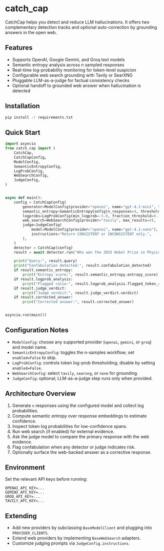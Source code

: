 # catch_cap

CatchCap helps you detect and reduce LLM hallucinations. It offers two complementary detection tracks and optional auto-correction by grounding answers in the open web.

## Features
- Supports OpenAI, Google Gemini, and Groq text models
- Semantic entropy analysis across n sampled responses
- Real-time log-probability monitoring for token-level suspicion
- Configurable web search grounding with Tavily or SearXNG
- Pluggable LLM-as-a-judge for factual consistency checks
- Optional handoff to grounded web answer when hallucination is detected

## Installation

```bash
pip install -r requirements.txt
```

## Quick Start

```python
import asyncio
from catch_cap import (
    CatchCap,
    CatchCapConfig,
    ModelConfig,
    SemanticEntropyConfig,
    LogProbConfig,
    WebSearchConfig,
    JudgeConfig,
)


async def main():
    config = CatchCapConfig(
        generator=ModelConfig(provider="openai", name="gpt-4.1-mini", temperature=0.6),
        semantic_entropy=SemanticEntropyConfig(n_responses=4, threshold=0.3),
        logprobs=LogProbConfig(min_logprob=-5.0, fraction_threshold=0.15),
        web_search=WebSearchConfig(provider="tavily", max_results=4),
        judge=JudgeConfig(
            model=ModelConfig(provider="openai", name="gpt-4.1-nano"),
            instructions="Return CONSISTENT or INCONSISTENT only.",
        ),
    )
    detector = CatchCap(config)
    result = await detector.run("Who won the 2025 Nobel Prize in Physics?")

    print("Query:", result.query)
    print("Confabulation detected:", result.confabulation_detected)
    if result.semantic_entropy:
        print("Entropy score:", result.semantic_entropy.entropy_score)
    if result.logprob_analysis:
        print("Flagged ratio:", result.logprob_analysis.flagged_token_ratio)
    if result.judge_verdict:
        print("Judge verdict:", result.judge_verdict.verdict)
    if result.corrected_answer:
        print("Corrected answer:", result.corrected_answer)


asyncio.run(main())
```

## Configuration Notes
- `ModelConfig`: choose any supported provider (`openai`, `gemini`, or `groq`) and model name.
- `SemanticEntropyConfig`: toggles the n-samples workflow; set `enabled=False` to skip.
- `LogProbConfig`: controls token log-prob thresholding; disable by setting `enabled=False`.
- `WebSearchConfig`: select `tavily`, `searxng`, or `none` for grounding.
- `JudgeConfig`: optional; LLM-as-a-judge step runs only when provided.

## Architecture Overview
1. Generate `n` responses using the configured model and collect log probabilities.
2. Compute semantic entropy over response embeddings to estimate confidence.
3. Inspect token log probabilities for low-confidence spans.
4. Run web search (if enabled) for external evidence.
5. Ask the judge model to compare the primary response with the web evidence.
6. Flag confabulation when any detector or judge indicates risk.
7. Optionally surface the web-backed answer as a corrective response.

## Environment
Set the relevant API keys before running:

```env
OPENAI_API_KEY=...
GEMINI_API_KEY=...
GROQ_API_KEY=...
TAVILY_API_KEY=...
```

## Extending
- Add new providers by subclassing `BaseModelClient` and plugging into `PROVIDER_CLIENTS`.
- Extend web providers by implementing `BaseWebSearch` adapters.
- Customize judging prompts via `JudgeConfig.instructions`.


